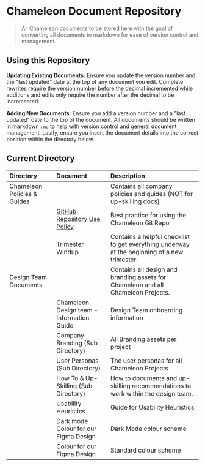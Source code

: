 # Chameleon Document Repository
> All Chameleon documents to be stored here with the goal of converting all documents to markdown for ease of version control and management.

## Using this Repository  
**Updating Existing Documents:** Ensure you update the version number and the "last updated" date at the top of any document you edit. Complete rewrites require the version number before the decimal incremented while additions and edits only require the number after the decimal to be incremented. 

**Adding New Documents:** Ensure you add a version number and a "last updated" date to the top of the document. All documents should be written in markdown `.md` to help with version control and general document management. Lastly, ensure you insert the document details into the correct position within the directory below. 

## Current Directory 
| Directory | Document | Description|
|:---   |:---   |:---   |
| Chameleon Policies & Guides |           | Contains all company policies and guides (NOT for up-skilling docs)|
|                             | <a href="https://github.com/Chameleon-company/Chameleon-Documents/blob/master/Chameleon_Policies_and_Guides/GitHub%20Repository%20Use%20Policy.md" target="_blank">GitHub Repository Use Policy</a>  | Best practice for using the Chameleon Git Repo |
|                             | Trimester Windup | Contains a helpful checklist to get everything underway at the beginning of a new trimester. |
| Design Team Documents       |           | Contains all design and branding assets for Chameleon and all Chameleon Projects. | 
|     | Chameleon Design team - Information Guide | Design Team onboarding information |
|     | Company Branding (Sub Directory) | All Branding assets per project |
|     | User Personas (Sub Directory) | The user personas for all Chameleon Projects |
|     | How To & Up-Skilling (Sub Directory)| How to documents and up-skilling recommendations to work within the design team.|
|     | Usability Heuristics | Guide for Usability Heuristics |
|     | Dark mode Colour for our Figma Design | Dark Mode colour scheme |
|     | Colour for our Figma Design | Standard colour scheme |





